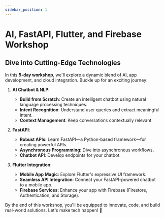 ```yaml
---
sidebar_position: 1
---
```

# AI, FastAPI, Flutter, and Firebase Workshop

## Dive into Cutting-Edge Technologies

In this **5-day workshop**, we'll explore a dynamic blend of AI, app development, and cloud integration. Buckle up for an exciting journey:

1. **AI Chatbot & NLP**:

   - **Build from Scratch**: Create an intelligent chatbot using natural language processing techniques.
   - **Intent Recognition**: Understand user queries and extract meaningful intent.
   - **Context Management**: Keep conversations contextually relevant.
2. **FastAPI**:

   - **Robust APIs**: Learn FastAPI—a Python-based framework—for creating powerful APIs.
   - **Asynchronous Programming**: Dive into asynchronous workflows.
   - **Chatbot API**: Develop endpoints for your chatbot.
3. **Flutter Integration**:

   - **Mobile App Magic**: Explore Flutter's expressive UI framework.
   - **Seamless API Integration**: Connect your FastAPI-powered chatbot to a mobile app.
   - **Firebase Services**: Enhance your app with Firebase (Firestore, Authentication, and Storage).

By the end of this workshop, you'll be equipped to innovate, code, and build real-world solutions. Let's make tech happen! 🚀

